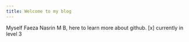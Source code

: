 ```yaml
---
title: Welcome to my blog
---
```

Myself Faeza Nasrin M B, here to learn more about github.
[x] currently in level 3
